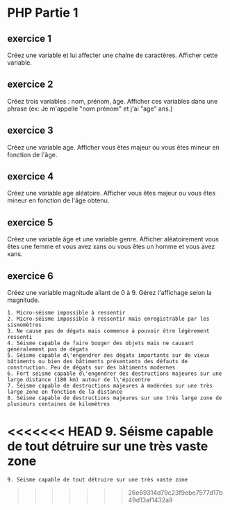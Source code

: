 # PHP Partie 1

## exercice 1

Créez une variable et lui affecter une chaîne de caractères. Afficher cette variable.

## exercice 2

Créez trois variables : nom, prénom, âge. Afficher ces variables dans une phrase (ex: Je m'appelle "nom prénom" et j'ai "age" ans.)

## exercice 3

Créez une variable age. Afficher vous êtes majeur ou vous êtes mineur en fonction de l'âge.

## exercice 4

Créez une variable age aléatoire. Afficher vous êtes majeur ou vous êtes mineur en fonction de l'âge obtenu.

## exercice 5

Créez une variable âge et une variable genre. Afficher aléatoirement vous êtes une femme et vous avez xans ou vous êtes un homme et vous avez xans.

## exercice 6


Créez une variable magnitude allant de 0 à 9. Gérez l'affichage selon la magnitude.

	1. Micro-séisme impossible à ressentir
	2. Micro-séisme impossible à ressentir mais enregistrable par les sismomètres
	3. Ne cause pas de dégats mais commence à pouvoir être légèrement ressenti
	4. Séisme capable de faire bouger des objets mais ne causant généralement pas de dégats
	5. Séisme capable d\'engendrer des dégats importants sur de vieux bâtiments ou bien des bâtiments présentants des défauts de 		construction. Peu de dégats sur des bâtiments modernes
	6. Fort séisme capable d\'engendrer des destructions majeures sur une large distance (180 km) autour de l\'épicentre
	7. Séisme capable de destructions majeures à modérées sur une très large zone en fonction de la distance
	8. Séisme capable de destructions majeures sur une très large zone de plusieurs centaines de kilomètres
<<<<<<< HEAD
	9. Séisme capable de tout détruire sur une très vaste zone
=======
	9. Séisme capable de tout détruire sur une très vaste zone
>>>>>>> 26e69314d79c23f9ebe7577d17b49d13af1432a9
